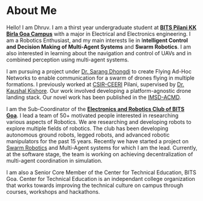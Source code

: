 
# About Me


Hello! I am Dhruv. I am a thirst year undergraduate student at **[BITS Pilani KK Birla Goa Campus](https://www.bits-pilani.ac.in/goa/)** with a major in Electrical and Electronics engineering. I am a Robotics Enthusiast, and my main interests lie in I**ntelligent Control and Decision Making of Multi-Agent Systems** and **Swarm Robotics**. I am also interested in learning about the navigation and control of UAVs and in combined perception using multi-agent systems.

I am pursuing a project under [Dr. Sarang Dhongdi](https://www.bits-pilani.ac.in/goa/sarang/profile) to create Flying Ad-Hoc Networks to enable communication for a swarm of drones flying in multiple formations. I previously worked at [CSIR-CEERI](https://www.ceeri.res.in/) Pilani, supervised by [Dr. Kaushal Kishore](https://www.ceeri.res.in/profiles/kaushal-kishore/). Our work involved developing a platform-agnostic drone landing stack. Our novel work has been published in the [IMSD-ACMD](http://imsdacmd2020.iitd.ac.in/). 

I am the Sub-Coordinator of the **[Electronics and Robotics Club of BITS Goa](https://erc-bpgc.github.io/)**. I lead a team of 50+ motivated people interested in researching various aspects of Robotics. We are researching and developing robots to explore multiple fields of robotics. The club has been developing autonomous ground robots, legged robots, and advanced robotic manipulators for the past 15 years. Recently we have started a project on [Swarm Robotics](https://github.com/ERC-BPGC/swarm_bots) and Multi-Agent systems for which I am the lead. Currently, at the software stage, the team is working on achieving decentralization of multi-agent coordination in simulation.

I am also a Senior Core Member of the Center for Technical Education, BITS Goa. Center for Technical Education is an independant college organization that works towards improving the technical culture on campus through courses, workshops and hackathons. 